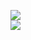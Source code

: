 [![](https://img.shields.io/badge/Made%20With-Github%20Spray-lightgrey.svg?style=for-the-badge&logo=github)](https://github.com/Annihil/github-spray#1922)  
[![](https://i.imgur.com/2DrTn0Z.gif)](https://github.com/Annihil/github-spray)